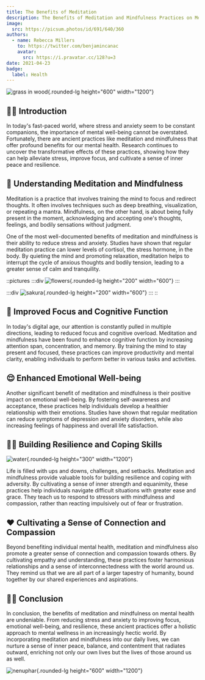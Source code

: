 ```yaml
---
title: The Benefits of Meditation
description: The Benefits of Meditation and Mindfulness Practices on Mental Health
image:
  src: https://picsum.photos/id/691/640/360
authors:
  - name: Rebecca Millers
    to: https://twitter.com/benjamincanac
    avatar:
      src: https://i.pravatar.cc/128?u=3
date: 2021-04-23
badge:
  label: Health
---
```


![grass in wood](https://picsum.photos/id/55/1200/600){.rounded-lg height="600" width="1200"}

## 🧘🏻 Introduction

In today's fast-paced world, where stress and anxiety seem to be constant companions, the importance of mental well-being cannot be overstated. Fortunately, there are ancient practices like meditation and mindfulness that offer profound benefits for our mental health. Research continues to uncover the transformative effects of these practices, showing how they can help alleviate stress, improve focus, and cultivate a sense of inner peace and resilience.

## 🪷 Understanding Meditation and Mindfulness

Meditation is a practice that involves training the mind to focus and redirect thoughts. It often involves techniques such as deep breathing, visualization, or repeating a mantra. Mindfulness, on the other hand, is about being fully present in the moment, acknowledging and accepting one's thoughts, feelings, and bodily sensations without judgment.

One of the most well-documented benefits of meditation and mindfulness is their ability to reduce stress and anxiety. Studies have shown that regular meditation practice can lower levels of cortisol, the stress hormone, in the body. By quieting the mind and promoting relaxation, meditation helps to interrupt the cycle of anxious thoughts and bodily tension, leading to a greater sense of calm and tranquility.

::pictures
  :::div
  ![flowers](https://picsum.photos/id/106/600/200){.rounded-lg height="200" width="600"}
  :::

  :::div
  ![sakura](https://picsum.photos/id/82/600/200){.rounded-lg height="200" width="600"}
  :::
::

## 🧠 Improved Focus and Cognitive Function

In today's digital age, our attention is constantly pulled in multiple directions, leading to reduced focus and cognitive overload. Meditation and mindfulness have been found to enhance cognitive function by increasing attention span, concentration, and memory. By training the mind to stay present and focused, these practices can improve productivity and mental clarity, enabling individuals to perform better in various tasks and activities.

## 😌 Enhanced Emotional Well-being

Another significant benefit of meditation and mindfulness is their positive impact on emotional well-being. By fostering self-awareness and acceptance, these practices help individuals develop a healthier relationship with their emotions. Studies have shown that regular meditation can reduce symptoms of depression and anxiety disorders, while also increasing feelings of happiness and overall life satisfaction.

## 💪🏻 Building Resilience and Coping Skills

![water](https://picsum.photos/id/126/1200/300){.rounded-lg height="300" width="1200"}

Life is filled with ups and downs, challenges, and setbacks. Meditation and mindfulness provide valuable tools for building resilience and coping with adversity. By cultivating a sense of inner strength and equanimity, these practices help individuals navigate difficult situations with greater ease and grace. They teach us to respond to stressors with mindfulness and compassion, rather than reacting impulsively out of fear or frustration.

## ❤️ Cultivating a Sense of Connection and Compassion

Beyond benefiting individual mental health, meditation and mindfulness also promote a greater sense of connection and compassion towards others. By cultivating empathy and understanding, these practices foster harmonious relationships and a sense of interconnectedness with the world around us. They remind us that we are all part of a larger tapestry of humanity, bound together by our shared experiences and aspirations.

## 🫶🏻 Conclusion

In conclusion, the benefits of meditation and mindfulness on mental health are undeniable. From reducing stress and anxiety to improving focus, emotional well-being, and resilience, these ancient practices offer a holistic approach to mental wellness in an increasingly hectic world. By incorporating meditation and mindfulness into our daily lives, we can nurture a sense of inner peace, balance, and contentment that radiates outward, enriching not only our own lives but the lives of those around us as well.

![nenuphar](https://picsum.photos/id/306/1200/600){.rounded-lg height="600" width="1200"}
